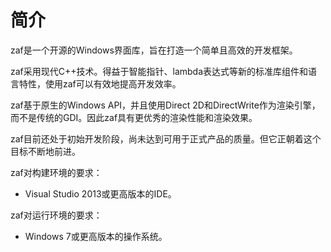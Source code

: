 ﻿# 简介

zaf是一个开源的Windows界面库，旨在打造一个简单且高效的开发框架。

zaf采用现代C++技术。得益于智能指针、lambda表达式等新的标准库组件和语言特性，使用zaf可以有效地提高开发效率。

zaf基于原生的Windows API，并且使用Direct 2D和DirectWrite作为渲染引擎，而不是传统的GDI。因此zaf具有更优秀的渲染性能和渲染效果。

zaf目前还处于初始开发阶段，尚未达到可用于正式产品的质量。但它正朝着这个目标不断地前进。

zaf对构建环境的要求：

* Visual Studio 2013或更高版本的IDE。

zaf对运行环境的要求：

* Windows 7或更高版本的操作系统。